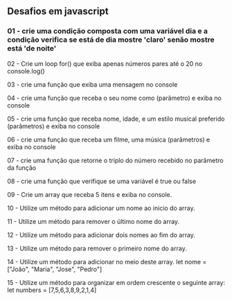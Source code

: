 ## Desafios em javascript
### 01 - crie uma condição composta com uma variável dia e a condição verifica se está de dia mostre 'claro' senão mostre está 'de noite'

02 - Crie um loop for() que exiba apenas números pares até o 20 no console.log()


03 - crie uma função que exiba uma mensagem no console


04 - crie uma função que receba o seu nome como (parâmetro) e exiba no console


05 - crie uma função que receba nome, idade, e um estilo musical preferido (parâmetros) e exiba no console


06 - crie uma função que receba um filme, uma música (parâmetros) e exiba no console


07 - crie uma função que retorne o triplo do número recebido no parâmetro da função


08 - crie uma função que  verifique se uma  variável é true ou false


09 - Crie um array que receba 5 itens e exiba no console.


10 - Utilize um método para adicionar um nome ao inicio do array.


11 - Utilize um método para remover o último nome do array.


12 - Utilize um método para adicionar dois nomes ao fim do array.


13 - Utilize um método para remover o primeiro nome do array.


14 - Utilize um método para adicionar no meio deste array.
let nome = ["João",  "Maria",  "Jose",  "Pedro"]

15 - Utilize um método para organizar em ordem crescente o seguinte array:
 let numbers = [7,5,6,3,8,9,2,1,4]
